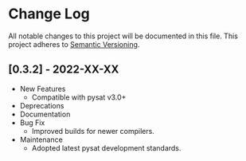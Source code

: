 Change Log
==========
All notable changes to this project will be documented in this file.
This project adheres to [Semantic Versioning](https://semver.org/).

[0.3.2] - 2022-XX-XX
--------------------
* New Features
  * Compatible with pysat v3.0+
* Deprecations
* Documentation
* Bug Fix
  * Improved builds for newer compilers.
* Maintenance
  * Adopted latest pysat development standards.

